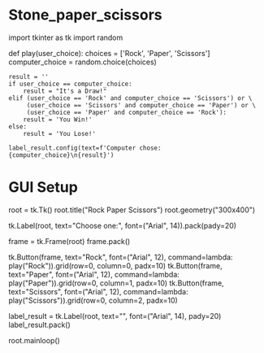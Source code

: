 # Stone_paper_scissors
import tkinter as tk
import random

def play(user_choice):
    choices = ['Rock', 'Paper', 'Scissors']
    computer_choice = random.choice(choices)
    
    result = ''
    if user_choice == computer_choice:
        result = "It's a Draw!"
    elif (user_choice == 'Rock' and computer_choice == 'Scissors') or \
         (user_choice == 'Scissors' and computer_choice == 'Paper') or \
         (user_choice == 'Paper' and computer_choice == 'Rock'):
        result = 'You Win!'
    else:
        result = 'You Lose!'
    
    label_result.config(text=f'Computer chose: {computer_choice}\n{result}')

# GUI Setup
root = tk.Tk()
root.title("Rock Paper Scissors")
root.geometry("300x400")

tk.Label(root, text="Choose one:", font=("Arial", 14)).pack(pady=20)

frame = tk.Frame(root)
frame.pack()

tk.Button(frame, text="Rock", font=("Arial", 12), command=lambda: play("Rock")).grid(row=0, column=0, padx=10)
tk.Button(frame, text="Paper", font=("Arial", 12), command=lambda: play("Paper")).grid(row=0, column=1, padx=10)
tk.Button(frame, text="Scissors", font=("Arial", 12), command=lambda: play("Scissors")).grid(row=0, column=2, padx=10)

label_result = tk.Label(root, text="", font=("Arial", 14), pady=20)
label_result.pack()

root.mainloop()

